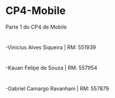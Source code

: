 # CP4-Mobile
Parte 1 do CP4 de Mobile
#
-Vinicius Alves Siqueira | RM: 551939
#
-Kauan Felipe de Souza | RM: 557954
#
-Gabriel Camargo Ravanhani | RM: 557879
